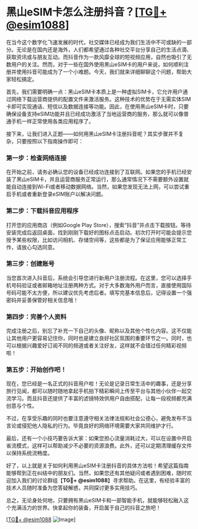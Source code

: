 # 黑山eSIM卡怎么注册抖音？[[TG💪+ @esim1088](https://t.me/s/esim1088)]

在当今这个数字化飞速发展的时代，社交媒体已经成为我们生活中不可或缺的一部分。无论是在国内还是海外，人们都希望通过各种社交平台分享自己的生活点滴、获取资讯或与朋友互动。而抖音作为一款风靡全球的短视频应用，自然也吸引了无数用户的关注。然而，对于一些在国外使用黑山eSIM卡的用户来说，如何顺利注册并使用抖音可能成为了一个小难题。今天，我们就来详细聊聊这个问题，帮助大家轻松搞定。

首先，我们需要明确一点：黑山eSIM卡本质上是一种虚拟SIM卡，它允许用户通过网络下载运营商提供的配置文件来激活服务。这种技术的优势在于无需实体SIM卡即可实现通话、短信以及数据连接等功能。因此，在使用黑山eSIM卡时，只要确保设备支持eSIM功能并且已经成功激活了当地运营商的服务，那么就可以像普通手机一样正常使用各类应用程序了。

接下来，让我们进入正题——如何用黑山eSIM卡注册抖音呢？其实步骤并不复杂，只要按照以下指南操作即可：

### 第一步：检查网络连接
在开始之前，请务必确认您的设备已经成功连接到了互联网。如果您的手机已经安装了黑山eSIM卡，并且运营商服务正常运行，那么通常情况下不需要额外设置就能自动连接到Wi-Fi或者移动数据网络。当然，如果您发现无法上网，可以尝试重启手机或者重新登录eSIM账户以解决问题。

### 第二步：下载抖音应用程序
打开您的应用商店（例如Google Play Store），搜索“抖音”并点击下载按钮。等待安装完成后返回桌面，找到刚刚下载好的图标点击启动。初次打开时可能会提示您授予某些权限，比如访问相机、存储空间等，这些都是为了保证应用能够正常工作，请放心勾选同意。

### 第三步：创建账号
当您首次进入抖音后，系统会引导您进行新用户注册流程。在这里，您可以选择手机号码验证或者邮箱地址注册两种方式。对于大多数海外用户而言，直接使用国际号码可能不太方便，所以建议优先考虑后者。填写完基本信息后，记得设置一个强密码并妥善保管好相关信息哦！

### 第四步：完善个人资料
完成注册之后，别忘了补充一下自己的头像、昵称以及其他个性化内容。这不仅能让其他用户更容易记住你，同时也是建立良好社区氛围的重要环节之一。同时，也可以根据兴趣爱好订阅不同的频道或者关注好友，这样就不会错过任何精彩视频啦！

### 第五步：开始创作吧！
现在，您已经是一名正式的抖音用户啦！无论是记录日常生活中的趣事，还是分享旅行见闻，都可以随时随地拿起手机拍下精彩瞬间上传至平台与其他小伙伴一起交流学习。而且抖音还提供了丰富的滤镜特效供用户自由搭配，让每一段视频都充满创意与个性。

不过，在享受乐趣的同时也要注意遵守相关法律法规和社会公德心，避免发布不当言论或侵犯他人隐私的行为。毕竟良好的网络环境需要大家共同维护才行。

最后，还有一个小技巧要告诉大家：如果您担心流量消耗过大，可以在设置中开启省流模式，这样可以帮助减少不必要的资源浪费。此外，还可以定期清理缓存文件以保持系统流畅度。

好了，以上就是关于如何利用黑山eSIM卡注册抖音的具体方法啦！希望这篇指南能够帮到正在纠结中的朋友们。当然，如果您还有其他疑问或者遇到困难，随时欢迎加入我们的讨论群组【**TG💪+ @esim1088**】寻求帮助。在这里，有经验丰富的技术人员随时准备为您答疑解惑，共同探讨更多实用技巧。

总之，无论身处何地，只要拥有黑山eSIM卡和一部智能手机，就能够轻松融入这个充满活力的世界。快拿起你的装备，开启属于自己的抖音之旅吧！

[[TG💪+ @esim1088](https://t.me/s/esim1088) ![Image](https://i.postimg.cc/4NQfJmqS/Snipaste-2025-05-13-00-14-12.png)]